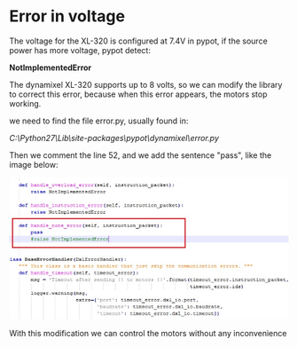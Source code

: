 # Error in voltage

The voltage for the XL-320 is configured at 7.4V in pypot, if the source power has more voltage, pypot detect:

  **NotImplementedError**

The dynamixel XL-320 supports up to 8 volts, so we can modify the library to correct this error, because when this 
error appears, the motors stop working.

we need to find the file error.py, usually found in:

 *C:\Python27\Lib\site-packages\pypot\dynamixel\error.py*
 
Then we comment the line 52, and we add the sentence "pass", like the image below:


![bug](img/software/bug.jpg)


With this modification we can control the motors without any inconvenience
